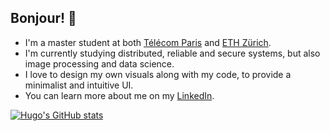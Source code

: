 ## Bonjour! 👋

<!--
- 🎓 I'm a master student at both [Télécom Paris](https://www.telecom-paris.fr/en/home) and [ETH Zürich](https://ethz.ch/en.html).
- 🌱 I'm currently studying distributed, reliable and secure systems, but also image processing and data science.
- 🎨 I love to design my own visuals along with my code, to provide a minimalist and intuitive UI.
- 👨‍💻 You can learn more about me on my [LinkedIn](https://www.linkedin.com/in/hugo-queinnec/).
-->

* I'm a master student at both [Télécom Paris](https://www.telecom-paris.fr/en/home) and [ETH Zürich](https://ethz.ch/en.html).
* I'm currently studying distributed, reliable and secure systems, but also image processing and data science.
* I love to design my own visuals along with my code, to provide a minimalist and intuitive UI.
* You can learn more about me on my [LinkedIn](https://www.linkedin.com/in/hugo-queinnec/).

[![Hugo's GitHub stats](https://github-readme-stats.vercel.app/api?username=hugoqnc&hide=prs,issues&count_private=true&show_icons=true)](https://github.com/hugoqnc)
